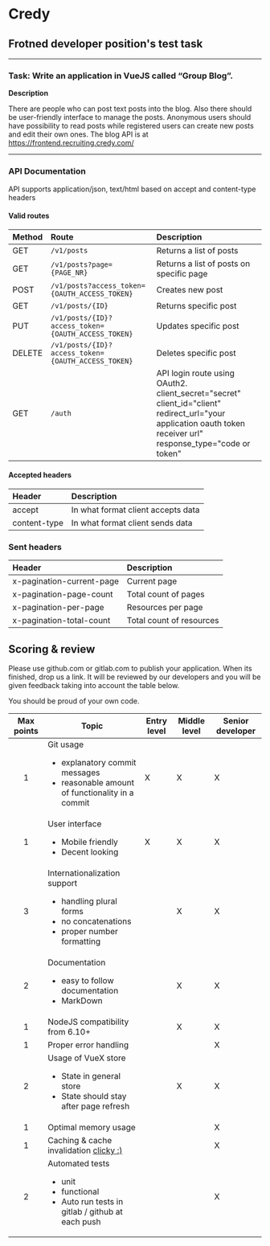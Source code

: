 # Credy

## Frotned developer position's test task

------------------------------------------------------------------------------------------------------------------------

### Task: Write an application in VueJS called “Group Blog”.

**Description**

There are people who can post text posts into the blog. Also there should be user-friendly interface to manage the posts. Anonymous users should have possibility to read posts while registered users can create new posts and edit their own ones. The blog API is at https://frontend.recruiting.credy.com/

------------------------------------------------------------------------------------------------------------------------

### API Documentation
API supports application/json, text/html based on accept and content-type headers

#### Valid routes
| Method | Route      | Description                    |
|:----|:-----------|:----------------------------------|
| GET | `/v1/posts` | Returns a list of posts |
| GET | `/v1/posts?page={PAGE_NR}` | Returns a list of posts on specific page |
| POST | `/v1/posts?access_token={OAUTH_ACCESS_TOKEN}` | Creates new post |
| GET | `/v1/posts/{ID}` | Returns specific post |
| PUT | `/v1/posts/{ID}?access_token={OAUTH_ACCESS_TOKEN}` | Updates specific post |
| DELETE | `/v1/posts/{ID}?access_token={OAUTH_ACCESS_TOKEN}` | Deletes specific post |
| GET | `/auth` | API login route using OAuth2. <br> client_secret="secret" <br> client_id="client" <br> redirect_url="your application oauth token receiver url" <br>response_type="code or token" <br> |

#### Accepted headers
| Header | Description |
|:-------|:-----------|
| accept | In what format client accepts data |
| content-type | In what format client sends data |
### Sent headers
| Header | Description |
|:-------|:-----------|
| x-pagination-current-page | Current page |
| x-pagination-page-count | Total count of pages |
| x-pagination-per-page | Resources per page |
| x-pagination-total-count | Total count of resources |

## Scoring & review

Please use github.com or gitlab.com to publish your application. When its finished, drop us a link. It will be reviewed by our developers and you will be given feedback taking into account the table below. 

You should be proud of your own code.

| Max points | Topic | Entry level | Middle level | Senior developer |
|:----------:|---------------------------------------------------------------------------------------------------|-------------|--------------|------------------|
| 1 | Git usage <br><ul><li>explanatory commit messages</li><li>reasonable amount of functionality in a commit</li></ul> | X | X | X |
| 1 | User interface <br><ul><li>Mobile friendly</li><li>Decent looking</li></ul> | X | X | X |
| 3 | Internationalization support <br><ul><li>handling plural forms</li> <li>no concatenations</li><li>proper number formatting</li></ul> |  | X | X |
| 2 | Documentation <br><ul><li>easy to follow documentation</li><li>MarkDown</li></ul> |  | X | X |
| 1 | NodeJS compatibility from 6.10+ |  | X | X |
| 1 | Proper error handling |  |  | X |
| 2 | Usage of VueX store <br><ul><li>State in general store</li><li>State should stay after page refresh</li></ul> |  | X | X |
| 1 | Optimal memory usage |  |  | X |
| 1 | Caching & cache invalidation [clicky :)](https://martinfowler.com/bliki/TwoHardThings.html)  |  |  | X |
| 2 | Automated tests <br><ul><li>unit</li><li>functional</li><li>Auto run tests in gitlab / github at each push</li></ul> |  |  | X |